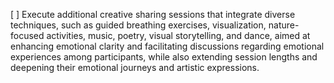 [ ] Execute additional creative sharing sessions that integrate diverse techniques, such as guided breathing exercises, visualization, nature-focused activities, music, poetry, visual storytelling, and dance, aimed at enhancing emotional clarity and facilitating discussions regarding emotional experiences among participants, while also extending session lengths and deepening their emotional journeys and artistic expressions.